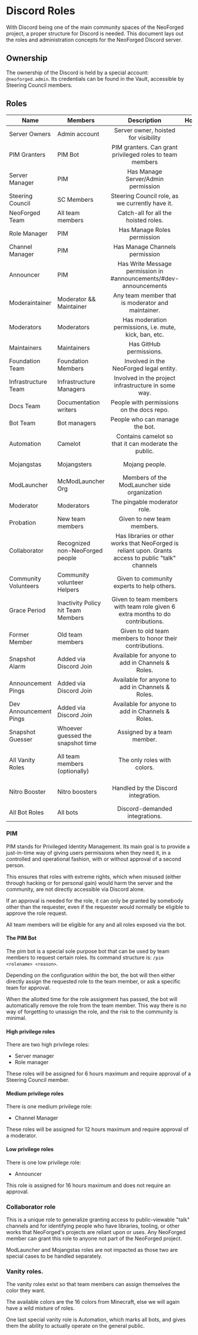 # Discord Roles
With Discord being one of the main community spaces of the NeoForged project, a proper structure for Discord is needed. This document lays out the roles and administration concepts for the NeoForged Discord server.

## Ownership
The ownership of the Discord is held by a special account: `@neoforged.admin`. Its credentials can be found in the Vault, accessible by Steering Council members.

## Roles
| Name                   | Members                           | Description                                                                                          |      Hoisted       |        Color        |                Icon                |
|------------------------|-----------------------------------|:----------------------------------------------------------------------------------------------------:|:------------------:|:-------------------:|:----------------------------------:|
| Server Owners          | Admin account                     | Server owner, hoisted for visibility                                                                 | :white_check_mark: |     Bright Red      |                Hammer              |
| PIM Granters           | PIM Bot                           | PIM granters. Can grant privileged roles to team members                                             |        :x:         |        None         |                None                |
| Server Manager         | PIM                               | Has Manage Server/Admin permission                                                                   |        :x:         |        None         |                None                |
| Steering Council       | SC Members                        | Steering Council role, as we currently have it.                                                      | :white_check_mark: |        None         |                Steering wheel      |
| NeoForged Team         | All team members                  | Catch-all for all the hoisted roles.                                                                 |        :x:         |        None         |                Fox                 |
| Role Manager           | PIM                               | Has Manage Roles permission                                                                          |        :x:         |        None         |                None                |
| Channel Manager        | PIM                               | Has Manage Channels permission                                                                       |        :x:         |        None         |                None                |
| Announcer              | PIM                               | Has Write Message permission in #announcements/#dev-announcements                                    |        :x:         |        None         |                None                |
| Moderaintainer         | Moderator && Maintainer           | Any team member that is moderator and maintainer.                                                    |        :x:         |        None         |                Tagged Shield       |
| Moderators             | Moderators                        | Has moderation permissions, i.e. mute, kick, ban, etc.                                               | :white_check_mark: |        None         |                Shield              |
| Maintainers            | Maintainers                       | Has GitHub permissions.                                                                              | :white_check_mark: |        None         |                Tag                 |
| Foundation Team        | Foundation Members                | Involved in the NeoForged legal entity.                                                              | :white_check_mark: |        None         |                None                |
| Infrastructure Team    | Infrastructure Managers           | Involved in the project infrastructure in some way.                                                  | :white_check_mark: |        None         |                Server              |
| Docs Team              | Documentation writers             | People with permissions on the docs repo.                                                            | :white_check_mark: |        None         |                Clipboard           |
| Bot Team               | Bot managers                      | People who can manage the bot.                                                                       | :white_check_mark: |        None         |                None                |
| Automation             | Camelot                           | Contains camelot so that it can moderate the public.                                                 |        :x:         |        Gray         |                Gear                |
| Mojangstas             | Mojangsters                       | Mojang people.                                                                                       |        :x:         |     Mojang Red      |                None                |
| ModLauncher            | McModLauncher Org                 | Members of the ModLauncher side organization                                                         |        :x:         |        None         |                None                |
| Moderator              | Moderators                        | The pingable moderator role.                                                                         |        :x:         |        None         |                None                |
| Probation              | New team members                  | Given to new team members.                                                                           |        :x:         |        None         |                None                |
| Collaborator           | Recognized non-NeoForged people   | Has libraries or other works that NeoForged is reliant upon. Grants access to public "talk" channels |        :x:         |        None         |                Handshake           |
| Community Volunteers   | Community volunteer Helpers       | Given to community experts to help others.                                                           |        :x:         |        None         |                None                |
| Grace Period           | Inactivity Policy hit Team Members| Given to team members with team role given 6 extra months to do contributions.                       |        :x:         |        None         |                None                |
| Former Member          | Old team members                  | Given to old team members to honor their contributions.                                              |        :x:         |        None         |                None                |
| Snapshot Alarm         | Added via Discord Join            | Available for anyone to add in Channels & Roles.                                                     |        :x:         |        None         |                None                |
| Announcement Pings     | Added via Discord Join            | Available for anyone to add in Channels & Roles.                                                     |        :x:         |        None         |                None                |
| Dev Announcement Pings | Added via Discord Join            | Available for anyone to add in Channels & Roles.                                                     |        :x:         |        None         |                None                |
| Snapshot Guesser       | Whoever guessed the snapshot time | Assigned by a team member.                                                                           |        :x:         |        None         |                None                |
| All Vanity Roles       | All team members (optionally)     | The only roles with colors.                                                                          |        :x:         | 1 for each MC Color | 1 for each hoisted role + combined |
| Nitro Booster          | Nitro boosters                    | Handled by the Discord integration.                                                                  |        :x:         |        None         |         Nitro Booster Icon         |
| All Bot Roles          | All bots                          | Discord-demanded integrations.                                                                       |        :x:         |        None         |                Gear                |
                                    
### PIM
PIM stands for Privileged Identity Management. Its main goal is to provide a just-in-time way of giving users permissions when they need it, in a controlled and operational fashion, with or without approval of a second person.

This ensures that roles with extreme rights, which when misused (either through hacking or for personal gain) would harm the server and the community, are not directly accessible via Discord alone.

If an approval is needed for the role, it can only be granted by somebody other than the requester, even if the requester would normally be eligible to approve the role request.

All team members will be eligible for any and all roles exposed via the bot.

#### The PIM Bot
The pim bot is a special sole purpose bot that can be used by team members to request certain roles. Its command structure is: `/pim <rolename> <reason>`.

Depending on the configuration within the bot, the bot will then either directly assign the requested role to the team member, or ask a specific team for approval.

When the allotted time for the role assignment has passed, the bot will automatically remove the role from the team member. This way there is no way of forgetting to unassign the role, and the risk to the community is minimal.

#### High privilege roles
There are two high privilege roles:
- Server manager
- Role manager

These roles will be assigned for 6 hours maximum and require approval of a Steering Council member.

#### Medium privilege roles
There is one medium privilege role:
- Channel Manager

These roles will be assigned for 12 hours maximum and require approval of a moderator.

#### Low privilege roles
There is one low privilege role:
- Announcer

This role is assigned for 16 hours maximum and does not require an approval.

### Collaborator role

This is a unique role to generalize granting access to public-viewable "talk" channels and for identifying people who have libraries, tooling, or other works that NeoForged's projects are reliant upon or uses. Any NeoForged member can grant this role to anyone not part of the NeoForged project.

ModLauncher and Mojangstas roles are not impacted as those two are special cases to be handled separately.

### Vanity roles.
The vanity roles exist so that team members can assign themselves the color they want.

The available colors are the 16 colors from Minecraft, else we will again have a wild mixture of roles.

One last special vanity role is Automation, which marks all bots, and gives them the ability to actually operate on the general public.

